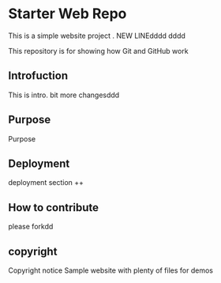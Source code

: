 

# Starter Web Repo

This is a simple website project . NEW LINEdddd   dddd

This repository is for showing how Git and GitHub work

## Introfuction
This is intro. bit more changesddd
## Purpose
Purpose
## Deployment
deployment section ++
## How to contribute
please forkdd

## copyright
 Copyright notice
Sample website with plenty of files for demos